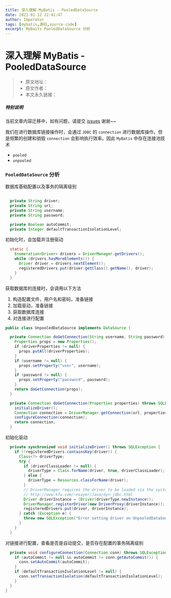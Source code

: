 ```yaml
---
title: 深入理解 MyBatis - PooledDataSource 
date: 2021-01-12 22:41:47
author: Imperator
tags: [mybatis,源码,source-code]
excerpt: MyBaits PooledDataSource 分析
---
```


# 深入理解 MyBatis - PooledDataSource 

> * 原文地址：[]()
> * 原文作者：[]()
> * 本文永久链接：[]()

##### **特别说明**

当前文章内容迁移中，如有问题，请提交 [issues](https://github.com/Starrier/starrier.github.io/issues) 谢谢~~

我们在进行数据库链接操作时，会通过 `JDBC`  的 `connection` 进行数据库操作。但是频繁的创建和销毁 `connection` 会影响执行效率。因此 `MyBatis` 中存在连接池技术

 - `pooled`
 - `unpooled` 

### `PooledDataSource` 分析

数据库基础配置以及事务的隔离级别

```java
 
  private String driver;
  private String url;
  private String username;
  private String password;

  private Boolean autoCommit;
  private Integer defaultTransactionIsolationLevel;
```

初始化时，会加载并注册驱动

```java
  static {
    Enumeration<Driver> drivers = DriverManager.getDrivers();
    while (drivers.hasMoreElements()) {
      Driver driver = drivers.nextElement();
      registeredDrivers.put(driver.getClass().getName(), driver);
    }
  }
```

获取数据库的连接时，会调用以下方法

1.  构造配置文件，用户名和密码，准备链接
2.  加载驱动，准备链接
3.  获取数据库连接
4.  对连接进行配置

```java
public class UnpooledDataSource implements DataSource {

  private Connection doGetConnection(String username, String password) throws SQLException {
    Properties props = new Properties();
    if (driverProperties != null) {
      props.putAll(driverProperties);
    }
    if (username != null) {
      props.setProperty("user", username);
    }
    if (password != null) {
      props.setProperty("password", password);
    }
    return doGetConnection(props);
  }

  private Connection doGetConnection(Properties properties) throws SQLException {
    initializeDriver();
    Connection connection = DriverManager.getConnection(url, properties);
    configureConnection(connection);
    return connection;
  }
```

初始化驱动

```java
  private synchronized void initializeDriver() throws SQLException {
    if (!registeredDrivers.containsKey(driver)) {
      Class<?> driverType;
      try {
        if (driverClassLoader != null) {
          driverType = Class.forName(driver, true, driverClassLoader);
        } else {
          driverType = Resources.classForName(driver);
        }
        // DriverManager requires the driver to be loaded via the system ClassLoader.
        // http://www.kfu.com/~nsayer/Java/dyn-jdbc.html
        Driver driverInstance = (Driver)driverType.newInstance();
        DriverManager.registerDriver(new DriverProxy(driverInstance));
        registeredDrivers.put(driver, driverInstance);
      } catch (Exception e) {
        throw new SQLException("Error setting driver on UnpooledDataSource. Cause: " + e);
      }
    }
  }

```

 对链接进行配置，查看是否是自动提交，是否存在配置的事务隔离级别
 
```java
  private void configureConnection(Connection conn) throws SQLException {
    if (autoCommit != null && autoCommit != conn.getAutoCommit()) {
      conn.setAutoCommit(autoCommit);
    }
    if (defaultTransactionIsolationLevel != null) {
      conn.setTransactionIsolation(defaultTransactionIsolationLevel);
    }
  }
}

```

